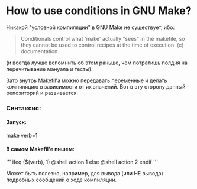 # How to use conditions in GNU Make?

Никакой "условной компиляции" в GNU Make не существует, ибо:

>Conditionals control what 'make' actually "sees" in the 
makefile, so they cannot be used to control recipes at the
time of execution. (с) documentation

(и всегда лучше вспомнить об этом раньше, чем потратишь 
полдня на перечитывание мануала и тесты).

Зато внутрь Makefil'a можно передавать переменные и делать 
компиляцию в зависимости от их значений. Вот в эту сторону
данный репозиторий и развивается.

### Синтаксис:

#### Запуск: 
make verb=1

#### В самом Makefil'е пишем:

'''
ifeq ($(verb), 1)
        @shell action 1
else
        @shell action 2
endif
'''

Может быть полезно, например, для вывода (или НЕ вывода) подробных сообщений о ходе компиляции.

